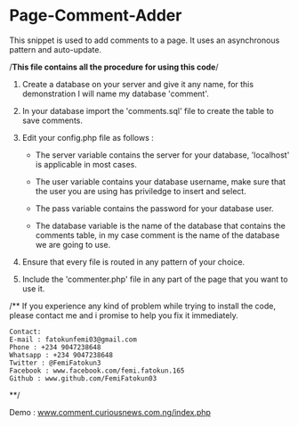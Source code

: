 # Page-Comment-Adder
This snippet is used to add comments to a page. It uses an asynchronous pattern and auto-update.

/**This file contains all the procedure for using this code**/

1. Create a database on your server and give it any name, for this demonstration I will name my database 'comment'.

2. In your database import the 'comments.sql' file to create the table to save comments.

3. Edit your config.php file as follows :

    * The server variable contains the server for your database, 'localhost' is applicable in most cases.
    
    * The user variable contains your database username, make sure that the user you are using has priviledge to insert and select.
    
    * The pass variable contains the password for your database user.
    
    * The database variable is the name of the database that contains the comments table, in my case comment is the name of the database we are going to use.

4. Ensure that every file is routed in any pattern of your choice.

5. Include the 'commenter.php' file in any part of the page that you want to use it.

/**
    If you experience any kind of problem while trying to install the code, please contact me and i promise to help you fix it immediately.

    Contact:
    E-mail : fatokunfemi03@gmail.com
    Phone : +234 9047238648
    Whatsapp : +234 9047238648
    Twitter : @FemiFatokun3
    Facebook : www.facebook.com/femi.fatokun.165
    Github : www.github.com/FemiFatokun03
**/

Demo : www.comment.curiousnews.com.ng/index.php
